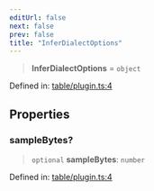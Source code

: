 ```yaml
---
editUrl: false
next: false
prev: false
title: "InferDialectOptions"
---
```


> **InferDialectOptions** = `object`

Defined in: [table/plugin.ts:4](https://github.com/datisthq/dpkit/blob/7a3ebb9422265a09d2e84e0952d10e0101139f80/table/plugin.ts#L4)

## Properties

### sampleBytes?

> `optional` **sampleBytes**: `number`

Defined in: [table/plugin.ts:4](https://github.com/datisthq/dpkit/blob/7a3ebb9422265a09d2e84e0952d10e0101139f80/table/plugin.ts#L4)
